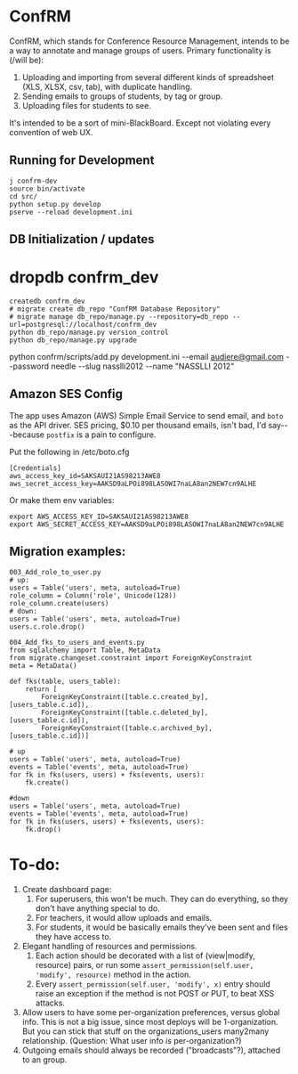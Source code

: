 # ConfRM

ConfRM, which stands for Conference Resource Management, intends to be a way to annotate and manage groups of users. Primary functionality is (/will be):

1. Uploading and importing from several different kinds of spreadsheet (XLS, XLSX, csv, tab), with duplicate handling.
2. Sending emails to groups of students, by tag or group.
3. Uploading files for students to see.

It's intended to be a sort of mini-BlackBoard. Except not violating every convention of web UX.

## Running for Development

	j confrm-dev
	source bin/activate
	cd src/
	python setup.py develop
	pserve --reload development.ini

## DB Initialization / updates

  # dropdb confrm_dev
	createdb confrm_dev
	# migrate create db_repo "ConfRM Database Repository"
	# migrate manage db_repo/manage.py --repository=db_repo --url=postgresql://localhost/confrm_dev
	python db_repo/manage.py version_control
	python db_repo/manage.py upgrade

  python confrm/scripts/add.py development.ini --email audiere@gmail.com --password needle --slug nasslli2012 --name "NASSLLI 2012"
## Amazon SES Config

The app uses Amazon (AWS) Simple Email Service to send email, and `boto` as the API driver. SES pricing, $0.10 per thousand emails, isn't bad, I'd say---because `postfix` is a pain to configure.

Put the following in /etc/boto.cfg

    [Credentials]
    aws_access_key_id=SAKSAUI21AS98213AWE8
    aws_secret_access_key=AAKSD9aLPOi898LASOWI7naLA8an2NEW7cn9ALHE

Or make them env variables:

    export AWS_ACCESS_KEY_ID=SAKSAUI21AS98213AWE8
    export AWS_SECRET_ACCESS_KEY=AAKSD9aLPOi898LASOWI7naLA8an2NEW7cn9ALHE

## Migration examples:

    003_Add_role_to_user.py
    # up:
    users = Table('users', meta, autoload=True)
    role_column = Column('role', Unicode(128))
    role_column.create(users)
    # down:
    users = Table('users', meta, autoload=True)
    users.c.role.drop()

    004_Add_fks_to_users_and_events.py
    from sqlalchemy import Table, MetaData
    from migrate.changeset.constraint import ForeignKeyConstraint
    meta = MetaData()

    def fks(table, users_table):
        return [
            ForeignKeyConstraint([table.c.created_by],  [users_table.c.id]),
            ForeignKeyConstraint([table.c.deleted_by],  [users_table.c.id]),
            ForeignKeyConstraint([table.c.archived_by], [users_table.c.id])]

    # up
    users = Table('users', meta, autoload=True)
    events = Table('events', meta, autoload=True)
    for fk in fks(users, users) + fks(events, users):
        fk.create()

    #down
    users = Table('users', meta, autoload=True)
    events = Table('events', meta, autoload=True)
    for fk in fks(users, users) + fks(events, users):
        fk.drop()

# To-do:

1. Create dashboard page:
	1. For superusers, this won't be much. They can do everything, so they don't have anything special to do.
	2. For teachers, it would allow uploads and emails.
	3. For students, it would be basically emails they've been sent and files they have access to.
2. Elegant handling of resources and permissions.
	1. Each action should be decorated with a list of (view|modify, resource) pairs, or run some `assert_permission(self.user, 'modify', resource)` method in the action.
	2. Every `assert_permission(self.user, 'modify', x)` entry should raise an exception if the method is not POST or PUT, to beat XSS attacks.
6. Allow users to have some per-organization preferences, versus global info.
This is not a big issue, since most deploys will be 1-organization. But you can stick that stuff on the organizations_users many2many relationship. (Question: What user info _is_ per-organization?)
7. Outgoing emails should always be recorded ("broadcasts"?), attached to an group.
